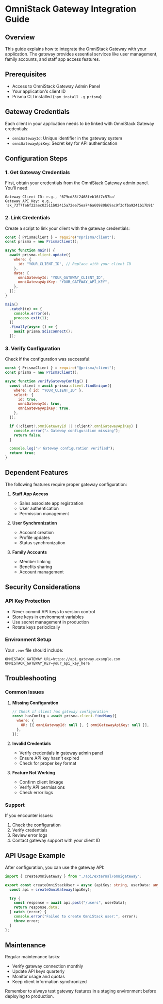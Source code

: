 # OmniStack Gateway Integration Guide

## Overview

This guide explains how to integrate the OmniStack Gateway with your application. The gateway provides essential services like user management, family accounts, and staff app access features.

## Prerequisites

- Access to OmniStack Gateway Admin Panel
- Your application's client ID
- Prisma CLI installed (`npm install -g prisma`)

## Gateway Credentials

Each client in your application needs to be linked with OmniStack Gateway credentials:

- `omniGatewayId`: Unique identifier in the gateway system
- `omniGatewayApiKey`: Secret key for API authentication

## Configuration Steps

### 1. Get Gateway Credentials

First, obtain your credentials from the OmniStack Gateway admin panel. You'll need:

```plaintext
Gateway Client ID: e.g., '679cd85f2468feb16f7c57ba'
Gateway API Key: e.g., 'sk_73f7fe6f22aec03511b02415a72ee75ea746a60980b69ac9f3dfba9241b17b91'
```

### 2. Link Credentials

Create a script to link your client with the gateway credentials:

```javascript
const { PrismaClient } = require("@prisma/client");
const prisma = new PrismaClient();

async function main() {
  await prisma.client.update({
    where: {
      id: "YOUR_CLIENT_ID", // Replace with your client ID
    },
    data: {
      omniGatewayId: "YOUR_GATEWAY_CLIENT_ID",
      omniGatewayApiKey: "YOUR_GATEWAY_API_KEY",
    },
  });
}

main()
  .catch((e) => {
    console.error(e);
    process.exit(1);
  })
  .finally(async () => {
    await prisma.$disconnect();
  });
```

### 3. Verify Configuration

Check if the configuration was successful:

```javascript
const { PrismaClient } = require("@prisma/client");
const prisma = new PrismaClient();

async function verifyGatewayConfig() {
  const client = await prisma.client.findUnique({
    where: { id: "YOUR_CLIENT_ID" },
    select: {
      id: true,
      omniGatewayId: true,
      omniGatewayApiKey: true,
    },
  });

  if (!client?.omniGatewayId || !client?.omniGatewayApiKey) {
    console.error("⚠️ Gateway configuration missing");
    return false;
  }

  console.log("✅ Gateway configuration verified");
  return true;
}
```

## Dependent Features

The following features require proper gateway configuration:

1. **Staff App Access**

   - Sales associate app registration
   - User authentication
   - Permission management

2. **User Synchronization**

   - Account creation
   - Profile updates
   - Status synchronization

3. **Family Accounts**
   - Member linking
   - Benefits sharing
   - Account management

## Security Considerations

### API Key Protection

- Never commit API keys to version control
- Store keys in environment variables
- Use secret management in production
- Rotate keys periodically

### Environment Setup

Your `.env` file should include:

```plaintext
OMNISTACK_GATEWAY_URL=https://api.gateway.example.com
OMNISTACK_GATEWAY_KEY=your_api_key_here
```

## Troubleshooting

### Common Issues

1. **Missing Configuration**

   ```javascript
   // Check if client has gateway configuration
   const hasConfig = await prisma.client.findMany({
     where: {
       OR: [{ omniGatewayId: null }, { omniGatewayApiKey: null }],
     },
   });
   ```

2. **Invalid Credentials**

   - Verify credentials in gateway admin panel
   - Ensure API key hasn't expired
   - Check for proper key format

3. **Feature Not Working**
   - Confirm client linkage
   - Verify API permissions
   - Check error logs

### Support

If you encounter issues:

1. Check the configuration
2. Verify credentials
3. Review error logs
4. Contact gateway support with your client ID

## API Usage Example

After configuration, you can use the gateway API:

```typescript
import { createOmniGateway } from "./api/external/omnigateway";

export const createOmniStackUser = async (apiKey: string, userData: any) => {
  const api = createOmniGateway(apiKey);

  try {
    const response = await api.post("/users", userData);
    return response.data;
  } catch (error) {
    console.error("Failed to create OmniStack user:", error);
    throw error;
  }
};
```

## Maintenance

Regular maintenance tasks:

- Verify gateway connection monthly
- Update API keys quarterly
- Monitor usage and quotas
- Keep client information synchronized

Remember to always test gateway features in a staging environment before deploying to production.
